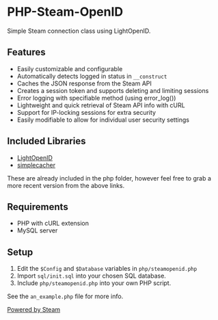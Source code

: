 # PHP-Steam-OpenID
Simple Steam connection class using LightOpenID.

## Features
* Easily customizable and configurable
* Automatically detects logged in status in `__construct`
* Caches the JSON response from the Steam API
* Creates a session token and supports deleting and limiting sessions
* Error logging with specifiable method (using error_log())
* Lightweight and quick retrieval of Steam API info with cURL
* Support for IP-locking sessions for extra security
* Easily modifiable to allow for individual user security settings

## Included Libraries
* [LightOpenID](https://github.com/iignatov/LightOpenID)
* [simplecacher](https://github.com/whocodes/php-simplecacher)

These are already included in the php folder, however feel free to grab a more recent version from the above links.

## Requirements
* PHP with cURL extension
* MySQL server

## Setup
1. Edit the `$Config` and `$Database` variables in `php/steamopenid.php`
2. Import `sql/init.sql` into your chosen SQL database.
3. Include `php/steamopenid.php` into your own PHP script.

See the `an_example.php` file for more info.



[Powered by Steam](http://steampowered.com/)
